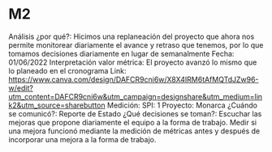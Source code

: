 # M2

Análisis ¿por qué?: Hicimos una replaneación del proyecto que ahora nos permite monitorear diariamente el avance y retraso que tenemos, por lo que tomamos decisiones diariamente en lugar de semanalmente
Fecha: 01/06/2022
Interpretación valor métrica: El proyecto avanzó lo mismo que lo planeado en el cronograma
Link: https://www.canva.com/design/DAFCR9cni6w/X8X4IRM6tAfMQTdJZw96-w/edit?utm_content=DAFCR9cni6w&utm_campaign=designshare&utm_medium=link2&utm_source=sharebutton
Medición: SPI: 1
Proyecto: Monarca
¿Cuándo se comunicó?: Reporte de Estado
¿Qué decisiones se toman?: Escuchar las mejoras que propone diariamente el equipo a la forma de trabajo. Medir si una mejora funcionó mediante la medición de métricas antes y después de incorporar una mejora a la forma de trabajo.